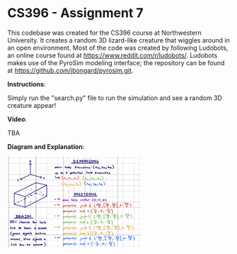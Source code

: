 # CS396 - Assignment 7
This codebase was created for the CS396 course at Northwestern University. It creates a random 3D lizard-like creature that wiggles around in an open environment. Most of the code was created by following Ludobots, an online course found at https://www.reddit.com/r/ludobots/. Ludobots makes use of the PyroSim modeling interface; the repository can be found at https://github.com/jbongard/pyrosim.git.

**Instructions**:

Simply run the "search.py" file to run the simulation and see a random 3D creature appear!

**Video**:

TBA

**Diagram and Explanation**:

<img src="diagram.png"  width="60%" height="30%">
